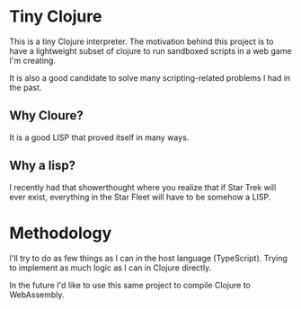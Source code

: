 # Tiny Clojure

This is a tiny Clojure interpreter. The motivation behind this project is to have a lightweight subset of clojure to run sandboxed scripts in a web game I'm creating.

It is also a good candidate to solve many scripting-related problems I had in the past.

## Why Cloure?

It is a good LISP that proved itself in many ways.

## Why a lisp?

I recently had that showerthought where you realize that if Star Trek will ever exist, everything in the Star Fleet will have to be somehow a LISP.

# Methodology

I'll try to do as few things as I can in the host language (TypeScript). Trying to implement as much logic as I can in Clojure directly.

In the future I'd like to use this same project to compile Clojure to WebAssembly.

